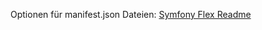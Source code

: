 Optionen für manifest.json Dateien: [Symfony Flex Readme](https://github.com/symfony/recipes/tree/main?tab=readme-ov-file#options)